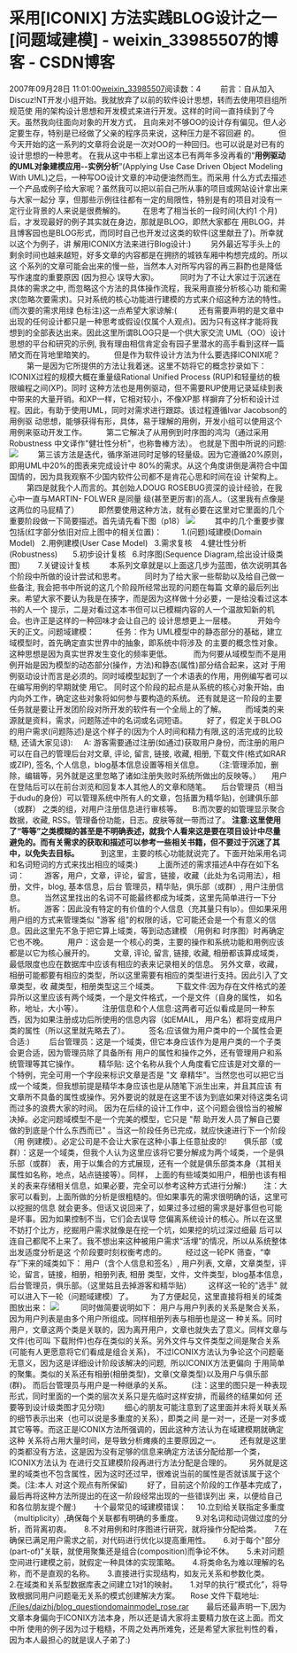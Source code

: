 # 采用[ICONIX] 方法实践BLOG设计之一 [问题域建模] - weixin_33985507的博客 - CSDN博客
2007年09月28日 11:01:00[weixin_33985507](https://me.csdn.net/weixin_33985507)阅读数：4
        前言：自从加入 Discuz!NT开发小组开始。我就放弃了以前的软件设计思想，转而去使用项目组所规范使
用的架构设计思想和开发模式来进行开发。这样的时间一直持续到了今天。虽然我向往面向对象的开发方式，
且向来对不够OO的设计存有偏见。但人必定要生存，特别是已经做了父亲的程序员来说，这种压力是不容回避
的。
        但今天开始的这一系列的文章将会说是一次对OO的一种回归。也可以说是对已有的设计思想的一种思考。
在我从这中书柜上拿出这本已有两年多没再看的“**用例驱动的UML对象建模应用--实例分析**”(Applying
Use Case Driven Object Modeling With UML)之后，一种写OO设计文章的冲动便油然而生。而采用
什么方式去描述一个产品或例子给大家呢？虽然我可以把以前自己所从事的项目或网站设计拿出来与大家一起分
享，但那些示例往往都有一定的局限性，特别是有的项目对没有一定行业背景的人来说是很费解的。
       在思考了相当长的一段时间(大约1 个月)后，才发现最好的例子其实就在身边，那就是BLOG，即然大家都在
用BLOG，并且博客园也是BLOG形式，而同时自己也开发过这类的软件(这里献丑了)。所幸就以这个为例子，讲
解用ICONIX方法来进行Blog设计:) 
        另外最近写手头上的剩余时间也越来越短，好多文章的内容都是在拥挤的城铁车厢中构想完成的。所以这
个系列的文章可能会出来的慢一些，当然本人对所写内容的再三斟酌也是降低写作速度的重要原因 (因为担心
误导大家)。
         同时为了不让大家过于沉迷在具体的需求之中, 而忽略这个方法的具体操作流程，我采用直接分析核心功
能和需求(忽略次要需求)。只对系统的核心功能进行建模的方式来介绍这种方法的特性。 (而次要的需求用绿
色标注)这一点希望大家谅解:(
         还有需要声明的是文章中出现的任何设计都只是一种思考或假设(仅属个人观点)。因为只有这样才能将我
想到的全部表达出来。因此这里所谓BLOG只是一个供大家交流 UML（OO）设计思想的平台和研究的示例,
我有理由相信肯定会有园子里潜水的高手看到这样一篇陋文而在背地里暗笑的。
        但是作为软件设计方法为什么要选择ICONIX呢？
        第一是因为它所提供的方法让我着迷。这里不妨将它的概念抄录如下：
ICONIX过程的规模大概在重量级Rational Unified Process (RUP)和轻量纺的极限编程之间(XP)。同时
这种方法也是用例驱动，但不需要RUP使用记录延续到表中带来的大量开销。和XP一样，它相对较小，不像XP那
样摒弃了分析和设计过程。因此，有助于使用UML，同时对需求进行跟踪。该过程遵循Ivar Jacobson的用例驱
动思想，能够获得有形，具体，易于理解的用例，开发小组可以使用这个用例来驱动开发工作。
        第二它解决了从用例到时序图的鸿沟（通过采用Robustness 中文译作"健壮性分析"，也称鲁棒方法）。
也就是下图中所说的问题:
![](https://images.cnblogs.com/cnblogs_com/daizhj/usercase_gap.gif)
        第三该方法是迭代，循序渐进同时足够的轻量级。因为它遵循20%原则，即用UML中20%的图表来完成设计中
80%的需求。从这个角度讲倒是满符合中国国情的，因为具我观察不少国内软件公司都不是肯花心思和时间在设
计架构上。
        第四是就我个人而言的。其创始人DOUG ROSEBUG资深的设计经验，在我心中一直与MARTIN- FOLWER 是同量
级(甚至更厉害)的高人。（这里我有点像是这两位的马屁精了）
        即然要使用这种方法，就有必要在这里对它里面的几个重要阶段做一下简要描述。首先请先看下图（p18）
![](https://images.cnblogs.com/cnblogs_com/daizhj/iconix_step.jpg)
        其中的几个重要步骤包括(红字部分依旧对应上图中的相关位置)：
        1.(问题)域建模(Domain Model)   2.用例建模(User Case Model)   3.需求复核    4.健壮性分析(Robustness)
      5.初步设计复核   6.时序图(Sequence Diagram,绘出设计级类图）      7.关键设计复核
        本系列文章就是以上面这几步为蓝图，依次说明其各个阶段中所做的设计尝试和思考。
        同时为了给大家一些帮助以及给自己做一些备注, 我会把书中所说的这几个阶段所经常出现的问题在每篇
文章的最后列出来。希望大家不要认为我是在揍字，而是因为这样做十分必要，一是给没看过这本书的人一个
提示，二是对看过这本书但可以已模糊内容的人一个温故知新的机会。也许正是这样的一种回味才会让自己的
设计思想更上一层楼。
         开始今天的正文。问题域建模：
         任务：作为 UML模型中的静态部分的基础，建立域模型时，首先确定直实世界中的抽象，即系统中将涉及
的主要的概念性对象。这种思想是因为真实世界发生变化的频率更低。
         而为何要从域模型而不是用例开始是因为模型的动态部分(操作，方法)和静态(属性)部分结合起来，这对
于用例驱动设计而言是必须的。同时域模型起到了一个术语表的作用，用例编写者可以在编写用例的早期就使
用它。
同时这个阶段的起点是从系统的核心对象开始，由内向外工作，确定这些对象将如何参与要构造的系统。
还有就是这一阶段的主要任务就是要让开发团阶段对所开发的软件有一个全局上的了解。
        而域类的来源就是资料，需求，问题陈述中的名词或名词短语。
        好了，假定关于BLOG的用户需求(问题陈述)是这个样子的(因为个人时间和精力有限,这的活完成的比较糙,
还请大家见谅):
    A: 游客需要通过注册(如通过)获取用户身份，而注册的用户可以在自己的管理后台对文章, 评论, 留言, 
链接, 收藏, 相册, 下载文件(格式如RAR或ZIP), 签名, 个人信息，blog基本信息设置等相关信息。
    （注:管理添加，删除，编辑等，另外就是这里忽略了诸如注册失败时系统所做出的反映等。）
    用户在登陆后可以在前台浏览和回复本人其他人的文章和随笔。
    后台管理员（相当于dudu的身份）可以管理系统中所有人的文章，包括置为精华贴)，创建俱乐部（或群）
之类的组，对用户注册信息进行审核等。
    B:而次要的如管理显示聚合数据，收藏, RSS。管理备份功能，日志。皮肤等就一带而过了。
**注意:这里使用了“等等”之类模糊的甚至是不明确表述，就我个人看来这是要在项目设计中尽量避免的。而有关需求的获取和描述可以参考一些相关书籍，但不要过于沉迷了其中，以免失去目标。**
         到这里，主要的核心功能就说完了。下面开始采用名词和名词短词的方式来找出相应的域类:)
        上面所述的需求描述A中存在如下名词：
        游客，用户，文章，评论，留言，链接，收藏（此处为名词用法），相册，文件，blog, 基本信息，后台
管理员，精华贴，俱乐部（或群）, 用户注册信息。
        当然这里找出的名词不可能最终都成为域类，这里先简单进行一下分析。
        游客：因此没有特定的有价值的个人信息（充其量只有Ip）。但如果采用用户组的方式来管理类似 "游客
组"的权限的话，它可能还会是一个有意义的信息。因此这里先不急于把它算上域类，等到动态建模 （用例和
时序图）时再确定它也不晚。
        用户：这会是一个核心的类，主要的操作和系统功能和用例应该都是以它为核心展开的。
        文章, 评论, 留言, 链接, 收藏, 相册都该算成域类，最低限度也应在数据库中应该有相应的表来记录相关的信息。
另外文章，收藏，相册可能都要有相应的类型，所以这里需要有相应的类型进行支持。因此引入了文章类型，收
藏类型，相册类型这三个域类。
       下载文件:因为存在文件格式的差异所以这里应该有两个域类，一个是文件格式，一个是文件（自身的属性，
如名称，地址，大小等）。
        注册信息和个人信息:这两者可近似看成是同一种东西，因为如果注册成功后所使用的信息内容（如EMAIL，
用户名）都将变成用户类的属性（所以这里就先略去了）。
        签名:应该做为用户类中的一个属性会更合适:)
        后台管理员：这是一个域类，但它本身应该作为是用户类的一个子类会更合适，因为管理员除了具备所有
用户的属性和操作之外，还有管理用户和系统管理等其它操作。
        精华贴: 这个名称从我个人角度看它应该是对文章的一个特例，完全可用一个字段来标识文章是否是 "文
章精华"。当然您也可以把它当成一个域类，但我想前提是精华本身应该也是从随笔下派生出来，并且其应该
有文章所不具备的属性或操作。另外要说的就是在这里不该为到底如果对待这类名词而过多的浪费大家的时间。
因为在后续的设计工作中，这个问题会很恰当的被解决掉。必定问题域模型不是一个完美的模型，它只是 "帮
助开发人员了解自己要做的到底是个什么东西而已" 。当这一阶段任务已完成，就应快速进行下一个阶段（用
例建模）。必定公司是不会让大家在这种小事上任意扯皮的!
       俱乐部（或群）：这是一个域类，但我个人认为这里应该将它要分解成为两个域类，一个是俱乐部（或群）
表，用于以集合的方式展现，还有一个就是俱乐部类本身（其相关属性如名称，地点，站点链接等）。同样，
上面的有些域类如用户，相册也该有相关的表来存储相关信息，如果必要，完全可以参考这种方式进行分解:)
       注：大家可以看到，上面所做的分析是很粗糙的。但如果事先的需求很明确的话，这里可以挖掘的信息
就会更多。但话又说回来了，如果过多过细的需求是好事但也可能是坏事。因为如果控制不当，它们会去误导
您偏离系统设计的核心。所以在这里不妨打个比方，挖掘用户需求就像是在挖一个坑，如果挖的坑过深过细最
后可以连自己都爬不上来了。我不想出来这种被用户需求“活埋”的情况，所以从系统整体出发适度分析是这
个阶段要时刻权衡考虑的。
        经过这一轮PK 筛查，“幸存”下来的域类如下：
用户（含个人信息和签名）, 用户列表, 文章，文章类型，评论，留言，链接，相册，相册列表, 相册
类型，文件，文件类型，blog基本信息，后台管理员，俱乐部。（这里姑且去掉游客和精华贴）
       这样这一轮的"选手" 就可以进入下一轮（问题域建模）了。
       为了方便起见，这里直接将相关的域类图放出来：
![](https://images.cnblogs.com/cnblogs_com/daizhj/blog_question_domainmodel.jpg)
         同时做简要说明如下：
用户与用户列表的关系是聚合关系，因为用户列表是由多个用户所组成。同样相册列表与相册也是这一
种关系。同时用户，文章这两个类是关联的，因为离开用户，文章也就失去了意义。同样文章与文件(也可叫
下载附件)也存在类似的关系。另外文件与文件类型之间是聚合关系(可能有人更愿意将它们看成是组合关系)，
不过ICONIX方法认为争论这个问题毫无意义，因为这是详细设计阶段该解决的问题,  所以ICONIX方法更偏向
于用简单的聚集。类似的关系还有相册(相册类型)，文章(文章类型)以及用户与俱乐部(群)。
而后台管理员与用户是一种继承的关系。
        (注：这里的图只是一种表现形式，同时里面的一个类的层次关系只是先临时这样安排，而最终的结果如何
还要等到设计级类图才见分晓)
        细心的朋友可能注意到了这里面并未将关联关系的细节表示出来（也可以说是多重度的关系），即类之间
是一对一，还是一对多或其它等等。而这正是ICONIX方法所强调的，因此这种方法认为在域建模期就确定这种
关系将占用大量时间，是导致分析瘫痪的主要原因之一。
        还有就是这里的类都没有方法，这是因为没有足够的信息来确定方法该分配给那一个类，ICONIX方法认为
在进行交互建模阶段再进行方法分配是合理的。
       另外就是这里的域类也不包含属性，因为这时还过早，很难说当前的属性是否就该属于这个类。(注:本人
对这个观点有所保留)
        好了，目前这个阶段的工作基本完成了，最后再将这种方法所提出的在这一阶段经常出现的一些错误列出
来，以便给自己和各位朋友提个醒:)
       十个最常见的域建模错误：
    10.立刻给关联指定多重度（multiplicity）,确保每个关联都有明确的多重度。
     9.对名词和动词做过度的分析，而背离初衷。
     8.不对用例和时序图进行研究，就将操作分配给类。
     7.在确保已满足用户需求之前，对代码进行优化以提高重用性。
     6.对于每个"部分(part-of)"关联，就使用聚集还是组合(composition)而争论不休。
     5.未对问题空间进行建模之前，就假定一种具体的实现策略。
     4.将类命名为难以理解的名称，而不是直观的名称。
     3.直接进行实现结构，如友元关系和参数化类。
     2.在域类和关系型数据库表之间建立1对1的映射。
     1.对早的执行“模式化”，将导致根据同用户问题毫无关系的模式创建解决方案。
    Rose 文件下载地址:
[/Files/daizhj/blog_questiondomainmodel_rose.rar](http://www.cnblogs.com/daizhj/Files/daizhj/blog_questiondomainmodel_rose.rar)
       最后还最声明一下,因为文章本身偏向于ICONIX方法本身，所以还是请大家将主要精力放在这上面。而文中所
使用的例子因为过于粗糙，不周之处再所难免，还是希望大家批判性的看，因为本人最担心的就是误人子弟了:)
